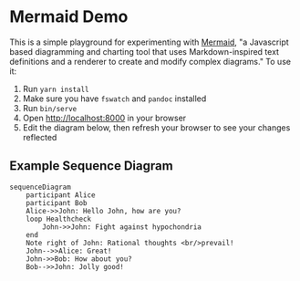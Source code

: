 # Mermaid Demo

This is a simple playground for experimenting with [Mermaid][1], "a Javascript based diagramming and charting tool that uses Markdown-inspired text definitions and a renderer to create and modify complex diagrams." To use it:

1. Run `yarn install`
2. Make sure you have `fswatch` and `pandoc` installed
3. Run `bin/serve`
4. Open <http://localhost:8000> in your browser
5. Edit the diagram below, then refresh your browser to see your changes reflected

## Example Sequence Diagram

```mermaid
sequenceDiagram
    participant Alice
    participant Bob
    Alice->>John: Hello John, how are you?
    loop Healthcheck
        John->>John: Fight against hypochondria
    end
    Note right of John: Rational thoughts <br/>prevail!
    John-->>Alice: Great!
    John->>Bob: How about you?
    Bob-->>John: Jolly good!
```

[1]: https://mermaid-js.github.io/mermaid/#/
